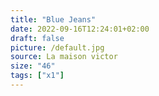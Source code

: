 ```yaml
---
title: "Blue Jeans"
date: 2022-09-16T12:24:01+02:00
draft: false
picture: /default.jpg
source: La maison victor
size: "46"
tags: ["x1"]
---
```



